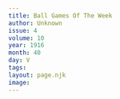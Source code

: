 ```yaml
---
title: Ball Games Of The Week
author: Unknown
issue: 4
volume: 10
year: 1916
month: 40
day: V
tags:
layout: page.njk
image:
---
```



